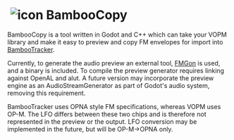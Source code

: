 # &nbsp;![icon](https://user-images.githubusercontent.com/1023003/68907111-347f9580-070c-11ea-8305-f81aa5abe73d.png) BambooCopy
BambooCopy is a tool written in Godot and C++ which can take your VOPM library and make it easy to preview and copy FM envelopes for import into [BambooTracker](https://github.com/rerrahkr/BambooTracker).  

Currently, to generate the audio preview an external tool, [FMGon](https://github.com/nobuyukinyuu/fmgon/) is used, and a binary is included.  To compile the preview generator requires linking against OpenAL and alut. A future version may incorporate the preview engine as an AudioStreamGenerator as part of Godot's audio system, removing this requirement.

BambooTracker uses OPNA style FM specifications, whereas VOPM uses OP-M.  The LFO differs between these two chips and is therefore not represented in the preview or the output.  LFO conversion may be implemented in the future, but will be OP-M->OPNA only.

